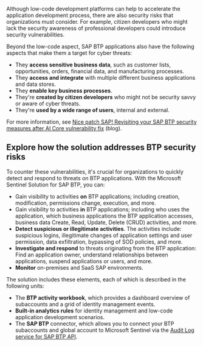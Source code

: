 Although low-code development platforms can help to accelerate the application development process, there are also security risks that organizations must consider. For example, citizen developers who might lack the security awareness of professional developers could introduce security vulnerabilities.

Beyond the low-code aspect, SAP BTP applications also have the following aspects that make them a target for cyber threats:

- They **access sensitive business data**, such as customer lists, opportunities, orders, financial data, and manufacturing processes.
- They **access and integrate** with multiple different business applications and data stores.
- They **enable key business processes**.
- They're **created by citizen developers** who might not be security savvy or aware of cyber threats.
- They're **used by a wide range of users**, internal and external.

For more information, see [Nice patch SAP! Revisiting your SAP BTP security measures after AI Core vulnerability fix](https://community.sap.com/t5/technology-blogs-by-members/nice-patch-sap-revisiting-your-sap-btp-security-measures-after-ai-core/ba-p/13770662) (blog).

## Explore how the solution addresses BTP security risks

To counter these vulnerabilities, it's crucial for organizations to quickly detect and respond to threats on BTP applications. With the Microsoft Sentinel Solution for SAP BTP, you can:

- Gain visibility to activities **on** BTP applications; including creation, modification, permissions change, execution, and more.
- Gain visibility to activities **in** BTP applications; including who uses the application, which business applications the BTP application accesses, business data Create, Read, Update, Delete (CRUD) activities, and more.
- **Detect suspicious or illegitimate activities**. The activities include: suspicious logins, illegitimate changes of application settings and user permission, data exfiltration, bypassing of SOD policies, and more.
- **Investigate and respond** to threats originating from the BTP application: Find an application owner, understand relationships between applications, suspend applications or users, and more.
- **Monitor** on-premises and SaaS SAP environments.

The solution includes these elements, each of which is described in the following units:

- The **BTP activity workbook**, which provides a dashboard overview of subaccounts and a grid of identity management events.
- **Built-in analytics rules** for identity management and low-code application development scenarios.
- The **SAP BTP** connector, which allows you to connect your BTP subaccounts and global account to Microsoft Sentinel via the [Audit Log service for SAP BTP API](https://help.sap.com/docs/btp/sap-business-technology-platform/security-events-logged-by-cf-services).
